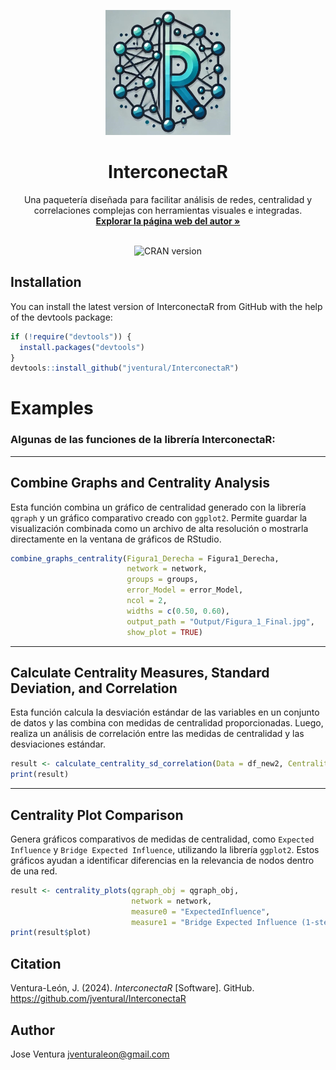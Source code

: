 <p align="center">
  <img src="https://github.com/jventural/InterconectaR/blob/master/InterconectaR_Logo.jpg" alt="InterconectaR" width="200" height="200"/>
</p>

<h1 align="center">InterconectaR</h1>

<p align="center">
    Una paquetería diseñada para facilitar análisis de redes, centralidad y correlaciones complejas con herramientas visuales e integradas.
    <br />
    <a href="https://joseventuraleon.com/"><strong>Explorar la página web del autor »</strong></a>
    <br />
    <br />
</p>

<!-- BADGES -->
<p align="center">
  <!-- Si tienes badges de CRAN, puedes incluirlos así: -->
  <img src="https://www.r-pkg.org/badges/version/InterconectaR" alt="CRAN version"/>
</p>


## Installation
You can install the latest version of InterconectaR from GitHub with the help of the devtools package:
```r
if (!require("devtools")) {
  install.packages("devtools")
}
devtools::install_github("jventural/InterconectaR")
```

# Examples
### Algunas de las funciones de la librería InterconectaR:

---

## Combine Graphs and Centrality Analysis
Esta función combina un gráfico de centralidad generado con la librería `qgraph` y un gráfico comparativo creado con `ggplot2`. Permite guardar la visualización combinada como un archivo de alta resolución o mostrarla directamente en la ventana de gráficos de RStudio.

```r
combine_graphs_centrality(Figura1_Derecha = Figura1_Derecha, 
                          network = network, 
                          groups = groups, 
                          error_Model = error_Model, 
                          ncol = 2, 
                          widths = c(0.50, 0.60), 
                          output_path = "Output/Figura_1_Final.jpg", 
                          show_plot = TRUE)
```

---

## Calculate Centrality Measures, Standard Deviation, and Correlation
Esta función calcula la desviación estándar de las variables en un conjunto de datos y las combina con medidas de centralidad proporcionadas. Luego, realiza un análisis de correlación entre las medidas de centralidad y las desviaciones estándar.

```r
result <- calculate_centrality_sd_correlation(Data = df_new2, Centralitys = Centralitys)
print(result)
```

---

## Centrality Plot Comparison
Genera gráficos comparativos de medidas de centralidad, como `Expected Influence` y `Bridge Expected Influence`, utilizando la librería `ggplot2`. Estos gráficos ayudan a identificar diferencias en la relevancia de nodos dentro de una red.

```r
result <- centrality_plots(qgraph_obj = qgraph_obj, 
                           network = network, 
                           measure0 = "ExpectedInfluence", 
                           measure1 = "Bridge Expected Influence (1-step)")
print(result$plot)
```

## Citation
Ventura-León, J. (2024). _InterconectaR_ [Software]. GitHub. https://github.com/jventural/InterconectaR

## Author
Jose Ventura jventuraleon@gmail.com
